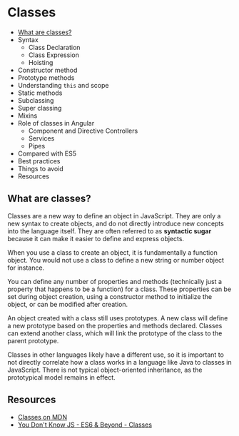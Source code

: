 # Classes

* [What are classes?](#what-are-classes)
* Syntax
  * Class Declaration
  * Class Expression
  * Hoisting
* Constructor method
* Prototype methods
* Understanding `this` and scope
* Static methods
* Subclassing
* Super classing
* Mixins
* Role of classes in Angular
  * Component and Directive Controllers
  * Services
  * Pipes
* Compared with ES5
* Best practices
* Things to avoid
* Resources

## What are classes?

Classes are a new way to define an object in JavaScript. They are only a new syntax to create objects, and do not directly introduce new concepts into the language itself. They are often referred to as **syntactic sugar** because it can make it easier to define and express objects.

When you use a class to create an object, it is fundamentally a function object. You would not use a class to define a new string or number object for instance.

You can define any number of properties and methods (technically just a property that happens to be a function) for a class. These properties can be set during object creation, using a constructor method to initialize the object, or can be modified after creation.

An object created with a class still uses prototypes. A new class will define a new prototype based on the properties and methods declared. Classes can extend another class, which will link the prototype of the class to the parent prototype. 

Classes in other languages likely have a different use, so it is important to not directly correlate how a class works in a language like Java to classes in JavaScript. There is not typical object-oriented inheritance, as the prototypical model remains in effect.

## Resources

* [Classes on MDN](https://developer.mozilla.org/en-US/docs/Web/JavaScript/Reference/Classes)
* [You Don't Know JS - ES6 & Beyond - Classes](https://github.com/getify/You-Dont-Know-JS/blob/master/es6%20&%20beyond/ch3.md#classes)
